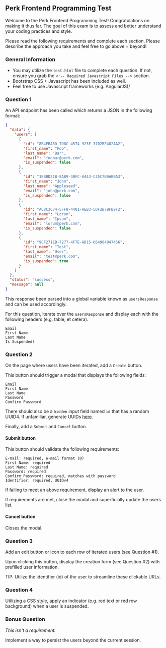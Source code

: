 ## Perk Frontend Programming Test
Welcome to the Perk Frontend Programming Test! Congratulations on making it thus far.
The goal of this exam is to assess and better understand your coding practices and style.

Please read the following requirements and complete each section. Please describe the approach you take and feel free to go above + beyond!

### General Information
* You may utilize the ```test.html``` file to complete each question. If not, ensure you grab the ```<!-- Required Javascript Files -->``` section.
* Bootstrap CSS + Javascript has been included as well.
* Feel free to use Javascript frameworks (e.g. AngularJS)/

### Question 1
An API endpoint has been called which returns a JSON in the following format:

```json
{
  "data": {
    "users": [
      {
        "id": "8B4FBA5D-7D8C-4574-923E-3702BF482AA2",
        "first_name": "Foo",
        "last_name": "Bar",
        "email": "foobar@perk.com",
        "is_suspended": false
      },
      {
        "id": "1EBBD21B-8AB9-4BFC-A443-C35C7B9ABBA3",
        "first_name": "John",
        "last_name": "Appleseed",
        "email": "john@perk.com",
        "is_suspended": false
      },
      {
        "id": "AC8C3C74-5FF8-4401-AEB3-5DF2B7BFB9F2",
        "first_name": "Lorum",
        "last_name": "Ipsum",
        "email": "lorum@perk.com",
        "is_suspended": false
      },
      {
        "id": "9CF271EB-7277-4F7E-AD15-664904047456",
        "first_name": "Test",
        "last_name": "User",
        "email": "test@perk.com",
        "is_suspended": true
      }
    ]
  },
  "status": "success",
  "message": null
}
```

This response been parsed into a global variable known as ```usersResponse``` and can be used accordingly.

For this question, iterate over the ```usersResponse``` and display each with the following headers (e.g. table, et cetera).

```
Email
First Name
Last Name
Is Suspended?
```

### Question 2
On the page where users have been iterated, add a ```Create``` button.

This button should trigger a modal that displays the following fields:

```
Email
First Name
Last Name
Password
Confirm Password
```

There should also be a ```hidden``` input field named ```id``` that has a random UUID4. If unfamiliar, generate UUIDs [here](https://www.uuidgenerator.net/).

Finally, add a ```Submit``` and ```Cancel``` button.

#### Submit button
This button should validate the following requirements:

```
E-mail: required, e-mail format (@)
First Name: required
Last Name: required
Password: required
Confirm Password: required, matches with password
Identifier: required, UUIDv4
```

If failing to meet an above requirement, display an alert to the user.

If requirements are met, close the modal and superficially update the users list.

#### Cancel button
Closes the modal.

### Question 3
Add an edit button or icon to each row of iterated users (see Question #1).

Upon clicking this button, display the creation form (see Question #2) with prefilled user information.

TIP: Utilize the identifier (id) of the user to streamline these clickable URLs.

### Question 4
Utilizing a CSS style, apply an indicator (e.g. red text or red row background) when a user is suspended.

### Bonus Question
*This isn't a requirement.*

Implement a way to persist the users beyond the current session.
